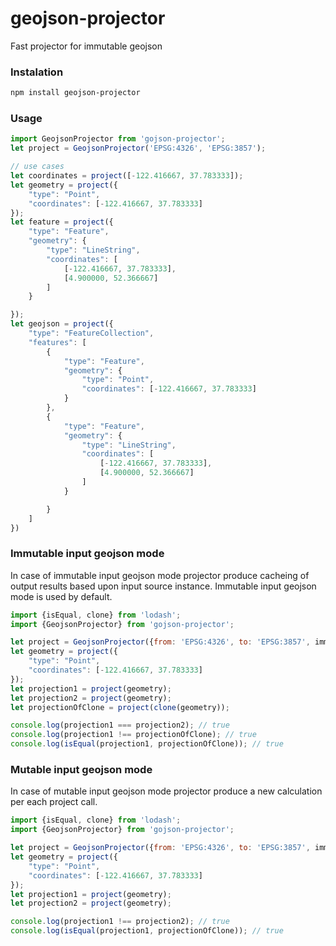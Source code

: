 # geojson-projector
Fast projector for immutable geojson

### Instalation
```bash
npm install geojson-projector
```

### Usage

```js
import GeojsonProjector from 'gojson-projector';
let project = GeojsonProjector('EPSG:4326', 'EPSG:3857');

// use cases
let coordinates = project([-122.416667, 37.783333]);
let geometry = project({
    "type": "Point",
    "coordinates": [-122.416667, 37.783333]
});
let feature = project({
    "type": "Feature",
    "geometry": {
        "type": "LineString",
        "coordinates": [
            [-122.416667, 37.783333],
            [4.900000, 52.366667]
        ]
    }

});
let geojson = project({
    "type": "FeatureCollection",
    "features": [
        {
            "type": "Feature",
            "geometry": {
                "type": "Point",
                "coordinates": [-122.416667, 37.783333]
            }
        },
        {
            "type": "Feature",
            "geometry": {
                "type": "LineString",
                "coordinates": [
                    [-122.416667, 37.783333],
                    [4.900000, 52.366667]
                ]
            }

        }
    ]
})
```

### Immutable input geojson mode
In case of immutable input geojson mode projector produce cacheing of output results based upon input source instance. Immutable input geojson mode is used by default.
```js
import {isEqual, clone} from 'lodash';
import {GeojsonProjector} from 'gojson-projector';

let project = GeojsonProjector({from: 'EPSG:4326', to: 'EPSG:3857', immutable = true);
let geometry = project({
    "type": "Point",
    "coordinates": [-122.416667, 37.783333]
});
let projection1 = project(geometry);
let projection2 = project(geometry);
let projectionOfClone = project(clone(geometry));

console.log(projection1 === projection2); // true
console.log(projection1 !== projectionOfClone); // true
console.log(isEqual(projection1, projectionOfClone)); // true
```
### Mutable input geojson mode
In case of mutable input geojson mode projector produce a new calculation per each project call.
```js
import {isEqual, clone} from 'lodash';
import {GeojsonProjector} from 'gojson-projector';

let project = GeojsonProjector({from: 'EPSG:4326', to: 'EPSG:3857', immutable = false);
let geometry = project({
    "type": "Point",
    "coordinates": [-122.416667, 37.783333]
});
let projection1 = project(geometry);
let projection2 = project(geometry);

console.log(projection1 !== projection2); // true
console.log(isEqual(projection1, projectionOfClone)); // true
```
